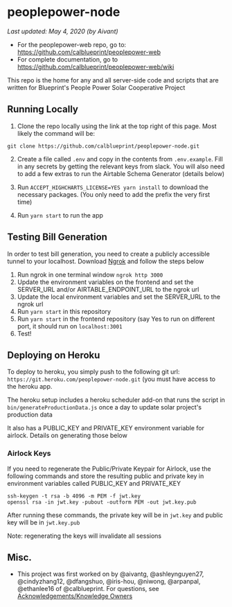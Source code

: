 # peoplepower-node

_Last updated: May 4, 2020 (by Aivant)_

- For the peoplepower-web repo, go to: https://github.com/calblueprint/peoplepower-web
- For complete documentation, go to https://github.com/calblueprint/peoplepower-web/wiki

This repo is the home for any and all server-side code and scripts that are written for Blueprint's People Power Solar Cooperative Project

## Running Locally

1. Clone the repo locally using the link at the top right of this page. Most likely the command will be:

`git clone https://github.com/calblueprint/peoplepower-node.git`

2. Create a file called `.env` and copy in the contents from `.env.example`. Fill in any secrets by getting the relevant keys from slack. You will also need to add a few extras to run the Airtable Schema Generator (details below)

3. Run `ACCEPT_HIGHCHARTS_LICENSE=YES yarn install` to download the necessary packages. (You only need to add the prefix the very first time)

4. Run `yarn start` to run the app

## Testing Bill Generation

In order to test bill generation, you need to create a publicly accessible tunnel to your localhost. Download [Ngrok](https://ngrok.com/) and follow the steps below

1. Run ngrok in one terminal window `ngrok http 3000`
2. Update the environment variables on the frontend and set the SERVER_URL and/or AIRTABLE_ENDPOINT_URL to the ngrok url
3. Update the local environment variables and set the SERVER_URL to the ngrok url
4. Run `yarn start` in this repository
5. Run `yarn start` in the frontend repository (say Yes to run on different port, it should run on `localhost:3001`
6. Test! 

## Deploying on Heroku

To deploy to heroku, you simply push to the following git url: `https://git.heroku.com/peoplepower-node.git` (you must have access to the heroku app. 

The heroku setup includes a heroku scheduler add-on that runs the script in `bin/generateProductionData.js` once a day to update solar project's production data

It also has a PUBLIC_KEY and PRIVATE_KEY environment variable for airlock. Details on generating those below

### Airlock Keys

If you need to regenerate the Public/Private Keypair for Airlock, use the following commands and store the resulting public and private key in environment variables called PUBLIC_KEY and PRIVATE_KEY

```
ssh-keygen -t rsa -b 4096 -m PEM -f jwt.key
openssl rsa -in jwt.key -pubout -outform PEM -out jwt.key.pub
```

After running these commands, the private key will be in `jwt.key` and public key will be in `jwt.key.pub`

Note: regenerating the keys will invalidate all sessions


## Misc.
- This project was first worked on by @aivantg, @ashleynguyen27, @cindyzhang12, @dfangshuo, @iris-hou, @niwong, @arpanpal, @ethanlee16 of @calblueprint. For questions, see [Acknowledgements/Knowledge Owners](https://github.com/calblueprint/peoplepower-web/wiki/Acknowledgements)
